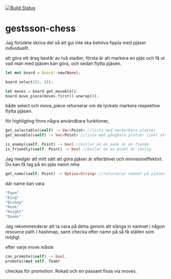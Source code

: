[![Build Status](https://travis-ci.org/inda20plusplus/gestsson-chess.svg?branch=master)](https://travis-ci.org/inda20plusplus/gestsson-chess)

# gestsson-chess

Jag försökte skriva det så att gui inte ska behöva fippla med pjäser individuellt.

att göra ett drag består av två stadier, första är att markera en pjäs och få ut vad man med pjäsen kan göra, och sedan flytta pjäsen. 
```rust
let mut board = Board::new(None);

board.select((1, 6));

let moves = board.get_movable();
board.move_piece(moves.first().unwrap());
```
både select och move_piece returnerar om de lyckats markera respektive flytta pjäsen. 

för highligting finns några användbara funktioner,
```rust
get_selectable(&self) -> Vec<Point> //lista med markerbara platser
get_movable(&self) -> Vec<Point> //lista med gångbara platser (inkl attacker)

is_enemy(&self, Point) -> bool //kollar om en punk är en fiende
is_friendly(&self, Point) -> bool //kollar om en punkt är vänlig
```

Jag medger att mitt sätt att göra pjäser är efterblivet och minnesineffektivt. Du kan få tag på en pjäs namn mha
```rust
get_name(&self, Point) -> Option<String> //returnerar namnet på pjäsen (vilken typ av pjäs det är)
```
där name kan vara
```rust
"Pawn"
"King"
"Bishop"
"Rook"
"Knight"
"Queen"
```
Jag rekommenderar att ta vara på detta genom att slänga in namnet i någon resource path / hashmap, samt checka efter namn på så få ställen som möjligt. 

efter varje move måste 
```rust
can_promote(&self) -> bool,
promote(&mut self, Team)
```
checkas för promotion. Rokad och en passant fixas via moves. 
